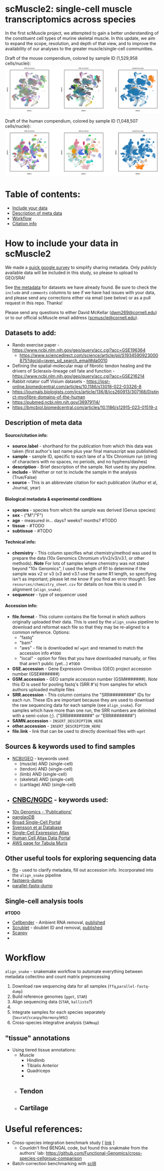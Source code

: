 # **scMuscle2:** single-cell muscle transcriptomics across species
In the first scMuscle project, we attempted to gain a better understanding of the constituent cell types of murine skeletal muscle. In this update, we aim to expand the scope, resolution, and depth of that view, and to improve the availability of our analyses to the greater muscle/single-cell communities.

Draft of the mouse compendium, colored by sample ID (1,529,958 cells/nuclei):  
![scMuscle2: mouse](figures/umapmouse_gsm_umap.png)

Draft of the human compendium, colored by sample ID (1,048,507 cells/nuclei):  
![scMuscle2: human](figures/umaphuman_gsm_umap.png)

# Table of contents:
<!---toc start-->
  * [Include your data](#how-to-include-your-data-in-scMuscle2)
  * [Description of meta data](#description-of-meta-data)
  * [Workflow](#workflow)
  * [Citation info](#citation-info)
<!---toc end-->

# How to include your data in scMuscle2
We made a [quick google survey](https://forms.gle/rm6R9hbTAtrpm8rcA) to simplify sharing metadata. Only publicly available data will be included in this study, so please to upload to GEO/SRA!

See [the metadata](https://github.com/mckellardw/scMuscle2/blob/main/scMuscle2_metadata_v1-0.csv) for datasets we have already found. Be sure to check the `include` and `comments` columns to see if we have had issues with your data, and please send any corrections either via email (see below) or as a pull request in this repo. Thanks!

Please send any questions to either David McKellar (dwm269@cornell.edu) or to our official scMuscle email address (scmuscle@cornell.edu).

## Datasets to add:
- Rando exercise paper - https://www.ncbi.nlm.nih.gov/geo/query/acc.cgi?acc=GSE196364
  - https://www.sciencedirect.com/science/article/pii/S1934590923000875?dgcid=raven_sd_search_email#da0010
- Defining the spatial-molecular map of fibrotic tendon healing and the drivers of Scleraxis-lineage cell fate and function - https://www.ncbi.nlm.nih.gov/geo/query/acc.cgi?acc=GSE216214
- Rabbit rotator cuff Visium datasets - https://josr-online.biomedcentral.com/articles/10.1186/s13018-022-03326-8
- https://journals.biologists.com/jcs/article/136/8/jcs260913/307168/Distinct-myofibre-domains-of-the-human
- https://pubmed.ncbi.nlm.nih.gov/36979114/
- https://bmcbiol.biomedcentral.com/articles/10.1186/s12915-023-01519-z
<!-- - None in the queue... Send me more data please! -->

## Description of meta data
#### Source/citation info:
- **source.label** - shorthand for the publication from which this data was taken (first author's last name plus year final manuscript was published)
- **sample** - sample ID, specific to each lane of a 10x Chromium run (string of characters with no spaces, no periods, and no hyphens/dashes)
- **description** - Brief description of the sample. Not used by any pipeline.
- **include** - Whether or not to include the sample in the analysis (True/False)
- **source** - This is an abbreviate citation for each publication (Author et al, Journal, year)

#### Biological metadata & experimental conditions
- **species** - species from which the sample was derived (Genus species)
- **sex** - ("M"/"F")
- **age** - measured in... days? weeks? months? #TODO
- **tissue** - #TODO
- **subtissue** - #TODO

#### Technical info:
- **chemistry** - This column specifies what chemistry/method was used to prepare the data (10x Genomics Chromium v1/v2/v3/v3.1, or other methods). ***Note*** For lots of samples where chemistry was not stated beyond "10x Genomics", I used the length of R1 to determine if the sample was v2 or v3 (v3 and v3.1 use the same R1 length, so specifying isn't as important; please let me know if you find an error though!). See `resources/chemistry_sheet.csv` for details on how this is used in alignment (`align_snake`).
- **sequencer** - type of sequencer used

#### Accession info:
- **file.format** - This column contains the file format in which authors originally uploaded their data. This is used by the `align_snake` pipeline to download and reformat each file so that they may be re-aligned to a common reference. Options:
  - "fastq"
  - "bam"
  - "aws" - file is downloaded w/ `wget` and renamed to match the accession info `#TODO`
  - "local" - option for files that you have downloaded manually, or files that aren't public (yet...) `#TODO`
- **GSE.accession** - Gene Expression Omnibus (GEO) project accession number (GSE#######)
- **GSM.accession** - GEO sample accession number (GSM#######). *Note* this ID is used for pooling fastq's (SRR #'s) from samples for which authors uploaded multiple files
- **SRR.accession** - This column contains the "SRR#########" IDs for each run. These IDs are important because they are used to download the raw sequencing data for each sample (see `align_snake`). For samples which have more than one run, the SRR numbers are delimited with a semi-colon (;). ("SRR#########" or "ERR########")
- **SAMN.accession** - `INSERT_DESCRIPTION_HERE`
- **other.accession** - `INSERT_DESCRIPTION_HERE`
- **file.link** - link that can be used to directly download files with `wget`


## Sources & keywords used to find samples
- [NCBI/GEO](https://www.ncbi.nlm.nih.gov/geo/) - keywords used:
  - (muscle) AND (single-cell)
  - (tendon) AND (single-cell)
  - (limb) AND (single-cell)
  - (skeletal) AND (single-cell)
  - (cartilage) AND (single-cell)
- [CNBC/NGDC](https://ngdc.cncb.ac.cn/) - keywords used:
  -
- [10x Genomics - 'Publications'](https://www.10xgenomics.com/resources/publications)
- [panglaoDB](https://panglaodb.se/)
- [Broad Single-Cell Portal](https://singlecell.broadinstitute.org/single_cell)
- [Svensson et al Database](http://www.nxn.se/single-cell-studies/gui)
- [Single-Cell Expression Atlas](https://www.ebi.ac.uk/gxa/sc/home)
- [Human Cell Atlas Data Portal](https://data.humancellatlas.org/explore/projects)
- [AWS page for Tabula Muris](https://s3.console.aws.amazon.com/s3/buckets/czb-tabula-muris-senis?region=us-west-2&prefix=10x/FASTQs/&showversions=false)

## Other useful tools for exploring sequencing data
- [ffq](https://github.com/pachterlab/ffq) - used to clarify metadata, fill out accession info. Incorporated into the `align_snake` pipeline
- [fastqerq-dump](https://github.com/ncbi/sra-tools/wiki/HowTo:-fasterq-dump)
- [parallel-fastq-dump](https://github.com/rvalieris/parallel-fastq-dump)

## Single-cell analysis tools
**#TODO**
- [Cellbender](https://github.com/broadinstitute/CellBender) - Ambient RNA removal, [published](https://doi.org/10.1101/791699)
- [Scrublet](https://github.com/swolock/scrublet) - doublet ID and removal, [published](https://www.sciencedirect.com/science/article/pii/S2405471218304745)
- [Scanpy](TODO)
-

# **Workflow**
`align_snake` - snakemake workflow to automate everything between metadata collectino and count matrix preprocessing
1. Download raw sequencing data for all samples (`ffq`,`parallel-fastq-dump`)
2. Build reference genomes (`gget`, `STAR`)
3. Align sequencing data (`STAR`, `kallisto`?)  
4. 
5. Integrate samples for each species separately (`Seurat`/`scanpy`/`Harmony`/etc)
6. Cross-species integrative analysis (`SAMmap`)

## "tissue" annotations
- Using tiered tissue annotations:
  - Muscle
    - Hindlimb
    - Tibialis Anterior
    - Quadriceps
    -
  - Tendon
    -
  - Cartilage
    -


# Useful references:
- Cross-species integration benchmark study [ [link](https://www.biorxiv.org/content/10.1101/2022.09.27.509674v1) ]
  - Counldn't find BENGAL code, but found this snakmake from the authors' lab: https://github.com/Functional-Genomics/cross-species-cellgroup-comparison
- Batch-correction benchmarking with [scIB](https://github.com/theislab/scib)